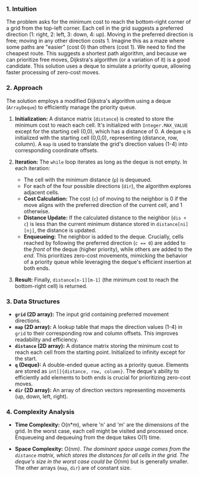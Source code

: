 ### 1. Intuition

The problem asks for the minimum cost to reach the bottom-right corner of a grid from the top-left corner.  Each cell in the grid suggests a preferred direction (1: right, 2: left, 3: down, 4: up). Moving in the preferred direction is free; moving in any other direction costs 1.  Imagine this as a maze where some paths are "easier" (cost 0) than others (cost 1).  We need to find the cheapest route.  This suggests a shortest path algorithm, and because we can prioritize free moves, Dijkstra's algorithm (or a variation of it) is a good candidate.  This solution uses a deque to simulate a priority queue, allowing faster processing of zero-cost moves.


### 2. Approach

The solution employs a modified Dijkstra's algorithm using a deque (`ArrayDeque`) to efficiently manage the priority queue.

1. **Initialization:**  A distance matrix (`distance`) is created to store the minimum cost to reach each cell. It's initialized with `Integer.MAX_VALUE` except for the starting cell (0,0), which has a distance of 0. A deque `q` is initialized with the starting cell (0,0,0), representing (distance, row, column).  A `map` is used to translate the grid's direction values (1-4) into corresponding coordinate offsets.

2. **Iteration:** The `while` loop iterates as long as the deque is not empty.  In each iteration:
    - The cell with the minimum distance (`p`) is dequeued.
    - For each of the four possible directions (`dir`), the algorithm explores adjacent cells.
    - **Cost Calculation:** The cost (`c`) of moving to the neighbor is 0 if the move aligns with the preferred direction of the current cell, and 1 otherwise.
    - **Distance Update:** If the calculated distance to the neighbor (`dis + c`) is less than the current minimum distance stored in `distance[ni][nj]`, the distance is updated.
    - **Enqueueing:** The neighbor is added to the deque.  Crucially, cells reached by following the preferred direction (`c == 0`) are added to the *front* of the deque (higher priority), while others are added to the *end*. This prioritizes zero-cost movements, mimicking the behavior of a priority queue while leveraging the deque's efficient insertion at both ends.

3. **Result:** Finally, `distance[n-1][m-1]` (the minimum cost to reach the bottom-right cell) is returned.


### 3. Data Structures

- **`grid` (2D array):**  The input grid containing preferred movement directions.
- **`map` (2D array):** A lookup table that maps the direction values (1-4) in `grid` to their corresponding row and column offsets. This improves readability and efficiency.
- **`distance` (2D array):** A distance matrix storing the minimum cost to reach each cell from the starting point.  Initialized to infinity except for the start.
- **`q` (Deque):**  A double-ended queue acting as a priority queue. Elements are stored as `int[]{distance, row, column}`. The deque's ability to efficiently add elements to both ends is crucial for prioritizing zero-cost moves.
- **`dir` (2D array):** An array of direction vectors representing movements (up, down, left, right).


### 4. Complexity Analysis

- **Time Complexity:** O(n*m), where 'n' and 'm' are the dimensions of the grid.  In the worst case, each cell might be visited and processed once.  Enqueueing and dequeuing from the deque takes O(1) time.

- **Space Complexity:** O(n*m).  The dominant space usage comes from the `distance` matrix, which stores the distances for all cells in the grid. The deque's size in the worst case could be O(n*m) but is generally smaller. The other arrays (`map`, `dir`) are of constant size.

